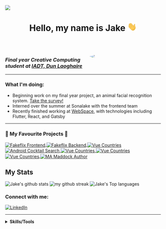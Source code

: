 <img align="center" src="https://c.tenor.com/twHWJZmuD4wAAAAi/welcome-dance.gif" width="1200"/>
<br/>

<h1 width="50" align="center">Hello, my name is Jake <img src="https://github.com/ABSphreak/ABSphreak/blob/master/gifs/Hi.gif" width="30"></h1>

<br/><br/>

<img align='right' style="border-radius:50%" src="https://user-images.githubusercontent.com/47800618/110992630-13659e00-836e-11eb-949b-7dbc125ca0e3.png" width="230">

<h3 align="left"><em>Final year Creative Computing student at <a href="http://www.iadt.ie/courses/creative-computing" target="_blank">IADT, Dun Laoghaire</a>
</em></h3>

<hr/>

<h3>What I'm doing:</h3>
<ul> 
    <li>Beginning work on my final year project, an animal facial recognition system. <a href="https://forms.office.com/e/bNYjkrZr7U" target="_blank">Take the survey!</a></li>
    <li>Interned over the summer at Sonalake with the frontend team</li>
    <li> Recently finished working at <a href="https://github.com/web-space-dev">WebSpace</a>, with technologies including Flutter, React, and Gatsby </li>
</ul>

<hr/>

<h3>🌋 My Favourite Projects 🌋</h3>

<a href="https://github.com/jakewarrenblack/fakeflix-frontend">
  <img align="center" src="https://github-readme-stats-pzwwk478i-jakewarrenblack.vercel.app/api/pin/?username=jakewarrenblack&repo=fakeflix-frontend&show_icons=true&line_height=27&title_color=6aa6f8&text_color=8a919a&icon_color=6aa6f8&bg_color=22272e" alt="Fakeflix Frontend" />
</a>

<a href="https://github.com/jakewarrenblack/fakeflix">
  <img align="center" src="https://github-readme-stats-pzwwk478i-jakewarrenblack.vercel.app/api/pin/?username=jakewarrenblack&repo=fakeflix&show_icons=true&line_height=27&title_color=6aa6f8&text_color=8a919a&icon_color=6aa6f8&bg_color=22272e" alt="Fakeflix Backend" />
</a>

<a href="https://github.com/jakewarrenblack/vue-countries">
  <img align="center" src="https://github-readme-stats-pzwwk478i-jakewarrenblack.vercel.app/api/pin/?username=jakewarrenblack&repo=vue-countries&show_icons=true&line_height=27&title_color=6aa6f8&text_color=8a919a&icon_color=6aa6f8&bg_color=22272e" alt="Vue Countries" />
</a>

<a href="https://github.com/jakewarrenblack/android-cocktail-search">
  <img align="center" src="https://github-readme-stats-pzwwk478i-jakewarrenblack.vercel.app/api/pin/?username=jakewarrenblack&repo=android-cocktail-search&show_icons=true&line_height=27&title_color=6aa6f8&text_color=8a919a&icon_color=6aa6f8&bg_color=22272e" alt="Android Cocktail Search" />
</a>

<a href="https://github.com/jakewarrenblack/flutter-cocktail-search">
  <img align="center" src="https://github-readme-stats-pzwwk478i-jakewarrenblack.vercel.app/api/pin/?username=jakewarrenblack&repo=flutter-cocktail-search&show_icons=true&line_height=27&title_color=6aa6f8&text_color=8a919a&icon_color=6aa6f8&bg_color=22272e" alt="Vue Countries" />
</a>

<a href="https://github.com/jakewarrenblack/php-shopping-site">
  <img align="center" src="https://github-readme-stats-pzwwk478i-jakewarrenblack.vercel.app/api/pin/?username=jakewarrenblack&repo=php-shopping-site&show_icons=true&line_height=27&title_color=6aa6f8&text_color=8a919a&icon_color=6aa6f8&bg_color=22272e" alt="Vue Countries" />
</a>

<a href="https://github.com/jakewarrenblack/p5.js-ball-game">
  <img align="center" src="https://github-readme-stats-pzwwk478i-jakewarrenblack.vercel.app/api/pin/?username=jakewarrenblack&repo=p5.js-ball-game&show_icons=true&line_height=27&title_color=6aa6f8&text_color=8a919a&icon_color=6aa6f8&bg_color=22272e" alt="Vue Countries" />
</a>

<a href="https://github.com/jakewarrenblack/mamaddockauthor">
<img align="center" src="https://github-readme-stats-pzwwk478i-jakewarrenblack.vercel.app/api/pin/?username=jakewarrenblack&repo=mamaddockauthor&show_icons=true&line_height=27&title_color=6aa6f8&text_color=8a919a&icon_color=6aa6f8&bg_color=22272e" alt="MA Maddock Author" />
</a>

## My Stats

![Jake's github stats](https://github-readme-stats-pzwwk478i-jakewarrenblack.vercel.app/api?username=jakewarrenblack&show_icons=true&theme=tokyonight)
<img src="https://github-readme-streak-stats.herokuapp.com/?user=jakewarrenblack&theme=tokyonight" alt="my github streak"/>
![Jake's Top languages](https://github-readme-stats-pzwwk478i-jakewarrenblack.vercel.app/api/top-langs/?username=jakewarrenblack&theme=tokyonight&layout=compact)

<h3 align="left">Connect with me:</h3>
<p align="left">
<a target="_blank" href="https://www.linkedin.com/in/jake-wb/"><img alt="LinkedIn" src="https://img.shields.io/badge/linkedin%20-%230077B5.svg?&style=for-the-badge&logo=linkedin&logoColor=white"/></a>
</p>

---

<details>
    <summary>
        <b>Skills/Tools</b>
    </summary>
    <br>
    <h5>Languages/Frameworks</h5>
    <table>
        <tr>
            <td align="center">
              HTML<br>
              <img src="https://raw.githubusercontent.com/devicons/devicon/master/icons/html5/html5-original-wordmark.svg" alt="html5" width="40" height="40"/>
            </td>
            <td align="center">
              CSS<br>
              <img src="https://raw.githubusercontent.com/devicons/devicon/master/icons/css3/css3-original-wordmark.svg" alt="css3" width="40" height="40"/>
            </td>
            <td align="center">
              JavaScript<br>
              <img src="https://raw.githubusercontent.com/devicons/devicon/master/icons/javascript/javascript-original.svg" alt="javascript" width="40" height="40"/>
                <td align="center">
              TypeScript<br>
              <img src="https://raw.githubusercontent.com/devicons/devicon/master/icons/typescript/typescript-original.svg" alt="typescript" width="40" height="40"/>
            </td>
            <td align="center">
              PHP<br>
              <img src="https://raw.githubusercontent.com/devicons/devicon/master/icons/php/php-original.svg" alt="php" width="40" height="40"/>
            </td>
            <td align="center">
              MySQL<br>
              <img src="https://raw.githubusercontent.com/devicons/devicon/master/icons/mysql/mysql-original-wordmark.svg" alt="mysql" width="40" height="40"/>
            </td>
            <td align="center">
              Java<br>
              <img src="https://raw.githubusercontent.com/devicons/devicon/master/icons/java/java-original.svg" alt="java" width="40" height="40"/>
            </td>
            <td align="center">
                React<br>
                <img src="https://cdn.jsdelivr.net/gh/devicons/devicon/icons/react/react-original.svg" alt="react" width="40" height="40"/>
            </td>
            <td align="center">
                VueJS<br>
                <img src="https://cdn.jsdelivr.net/gh/devicons/devicon/icons/vuejs/vuejs-original.svg" alt="vue" width="40" height="40"/>
            </td>
            <td align="center">
                Kotlin<br>
                <img src="https://cdn.jsdelivr.net/gh/devicons/devicon/icons/kotlin/kotlin-original.svg" alt="vue" width="40" height="40"/>
            </td>
            <td align="center">
              Bootstrap<br>
              <img src="https://raw.githubusercontent.com/devicons/devicon/master/icons/bootstrap/bootstrap-plain-wordmark.svg" alt="bootstrap" width="40" height="40"/>
            </td>
        <td align="center">
            Flutter<br>
            <img src="https://cdn.jsdelivr.net/gh/devicons/devicon/icons/flutter/flutter-original.svg" alt="Flutter" width="40" height="40"/>
            </td>
        </tr>
    </table>
        <h5>Editors/IDEs</h5>
    <table>
        <tr>
            <td align="center">Visual Studio Code<br>
                <img src="https://external-content.duckduckgo.com/iu/?u=https%3A%2F%2Fuser-images.githubusercontent.com%2F674621%2F71187801-14e60a80-2280-11ea-94c9-e56576f76baf.png&f=1&nofb=1" width="40" height="40"/>
            </td>
            <td align="center">IntelliJ IDEA<br>
                <img src="https://external-content.duckduckgo.com/iu/?u=https%3A%2F%2Fcdn.freebiesupply.com%2Flogos%2Flarge%2F2x%2Fintellij-idea-1-logo-png-transparent.png&f=1&nofb=1" width="40" height="40"/>
            </td>            <td align="center">Android Studio<br>
                <img src="https://cdn.jsdelivr.net/gh/devicons/devicon/icons/android/android-original.svg" width="40" height="40"/>
            </td>
        </tr>
    </table>
            <h5>Other tools</h5>
    <table>
        <tr>
            <td align="center">
                Adobe Illustrator<br>
                <img src="https://www.vectorlogo.zone/logos/adobe_illustrator/adobe_illustrator-icon.svg" alt="illustrator" width="40" height="40"/> </td>
            <td align="center">
              Adobe Photoshop<br>
              <img src="https://raw.githubusercontent.com/devicons/devicon/master/icons/photoshop/photoshop-line.svg" alt="photoshop" width="40" height="40"/>
           </td>
            <td align="center">
            Figma<br>
            <img src="https://www.vectorlogo.zone/logos/figma/figma-icon.svg" alt="figma" width="40" height="40"/> 
          </td>
        </tr>
    </table>
</details>

